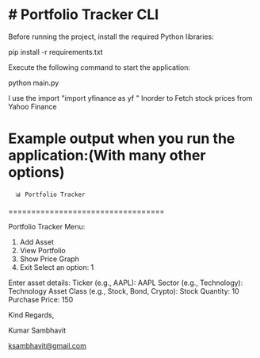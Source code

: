 # #  Portfolio Tracker CLI

Before running the project, install the required Python libraries:

pip install -r requirements.txt

Execute the following command to start the application:

python main.py

I use the import  "import yfinance as yf "    Inorder to Fetch stock prices from Yahoo Finance

Example output when you run the application:(With many other options)
==================================
      📊 Portfolio Tracker
==================================

Portfolio Tracker Menu:
1. Add Asset
2. View Portfolio
3. Show Price Graph
4. Exit
Select an option: 1

Enter asset details:
Ticker (e.g., AAPL): AAPL
Sector (e.g., Technology): Technology
Asset Class (e.g., Stock, Bond, Crypto): Stock
Quantity: 10
Purchase Price: 150

Kind Regards,

Kumar Sambhavit

ksambhavit@gmail.com
